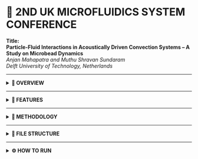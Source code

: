 # 🧪 2ND UK MICROFLUIDICS SYSTEM CONFERENCE

**Title:**  
**Particle-Fluid Interactions in Acoustically Driven Convection Systems – A Study on Microbead Dynamics**  
*Anjan Mahapatra and Muthu Shravan Sundaram*  
*Delft University of Technology, Netherlands*

---

<details>
<summary><strong>📘 OVERVIEW</strong></summary>

This repository presents a high-fidelity simulation framework that couples **Smoothed Particle Hydrodynamics (SPH)** with analytical and interpolated acoustic forces to model **microbead dynamics** in acoustically levitated and thermally driven environments.

**Application areas include:**
- Droplet microfluidics  
- Biological analysis  
- Zero-gravity aerospace research  

</details>

---

<details>
<summary><strong>🧩 FEATURES</strong></summary>

- ✅ Gor'kov Potential-based Acoustic Force  
- ✅ FEM-style pressure field interpolation  
- ✅ 2D SPH simulation with PySPH  
- ✅ Thermal convection modeling  
- ✅ Microbead acoustic levitation and motion  
- ✅ Custom SPH kernel (Cubic Spline) for visualization & density estimation  

</details>

---

<details>
<summary><strong>🔬 METHODOLOGY</strong></summary>

**Acoustic Field Modeling:**
- Gor'kov potential computed analytically  
- FEM-style simulated pressure field exported to CSV  
- Gradient of pressure used to compute acoustic force  

**SPH Simulation:**
- Thermal convection modeled via `HeatEquationWithSourceScheme`  

**Fluids Used:**
- Water  
- Iodixanol (biological medium)  

**Particles:**
- Microbeads subjected to gravity, buoyancy, and acoustic forces  

**Microbead Dynamics:**
- Influenced by both Gor'kov and FEM-interpolated forces  
- Coupled to local temperature field via Boussinesq approximation  

</details>

---

<details>
<summary><strong>📁 FILE STRUCTURE</strong></summary>
#acoustic_force_module.py # Gor'kov and FEM acoustic force models
#acoustic_pressure_fem.csv # Simulated FEM-like acoustic pressure field
#acoustofluidics_sph_sim.py # Main PySPH simulation script
#plots/ # Plots of simulation results
#README.md # This file


</details>

---

<details>
<summary><strong>⚙️ HOW TO RUN</strong></summary>

1. **Install Dependencies:**

```bash
pip install pysph numpy scipy matplotlib pandas

2. **Run the Acoustic Force Modeling Script:**

python acoustic_force_module.py

3. **Run the SPH Simulation:**

python acoustofluidics_sph_sim.py

<details> <summary><strong>📊 VISUALIZATION</strong></summary>
At the end of the simulation, a visual plot is generated showing:

Temperature distribution in fluids

Microbead positions

Field-driven convection patterns

<details open> <summary><strong>📖 CITATION</strong></summary>

@article{Mahapatra2025,
  title     = {Particle-Fluid Interactions in Acoustically Driven Convection Systems: A Study on Microbead Dynamics},
  author    = {Anjan Mahapatra and Muthu Shravan Sundaram},
  journal   = {2nd UK Microfluidics Conference},
  year      = {2025},
  address   = {Leeds, United Kingdom},
  note      = {Conference Paper}
}









